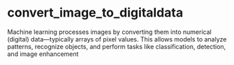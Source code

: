 # convert_image_to_digitaldata
Machine learning processes images by converting them into numerical (digital) data—typically arrays of pixel values. This allows models to analyze patterns, recognize objects, and perform tasks like classification, detection, and image enhancement
